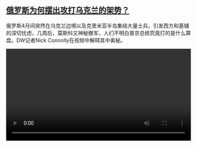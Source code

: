 <!--1620524824000-->
[俄罗斯为何摆出攻打乌克兰的架势？](https://www.dw.com/zh/%E4%BF%84%E7%BD%97%E6%96%AF%E4%B8%BA%E4%BD%95%E6%91%86%E5%87%BA%E6%94%BB%E6%89%93%E4%B9%8C%E5%85%8B%E5%85%B0%E7%9A%84%E6%9E%B6%E5%8A%BF%EF%BC%9F/a-57473207)
------

<p>俄罗斯4月间突然在乌克兰边境以及克里米亚半岛集结大量士兵，引发西方和基辅的深切忧虑，几周后，莫斯科又神秘撤军，人们不明白普京总统究竟打的是什么算盘。DW记者Nick Connolly在视频中解释其中奥秘。</small></p><video src="https://tvdownloaddw-a.akamaihd.net/dwtv_video/flv/vdt_zh/2021/bchi210508_001_ukraineneu_01r_sd_sor.mp4" controls style="width:100%"></video>
